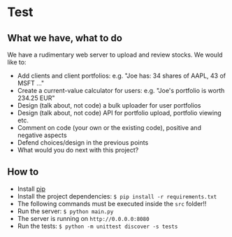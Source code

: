 # Test

## What we have, what to do

We have a rudimentary web server to upload and review stocks.
We would like to:

* Add clients and client portfolios: e.g. "Joe has: 34 shares of AAPL, 43 of MSFT ..."
* Create a current-value calculator for users: e.g. "Joe's portfolio is worth 234.25 EUR"
* Design (talk about, not code) a bulk uploader for user portfolios
* Design (talk about, not code) API for portfolio upload, portfolio viewing etc.
* Comment on code (your own or the existing code), positive and negative aspects
* Defend choices/design in the previous points
* What would you do next with this project?

## How to
* Install [pip](https://pip.pypa.io/en/stable/installing/)
* Install the project dependencies: `$ pip install -r requirements.txt`
* The following commands must be executed inside the `src` folder!!
* Run the server: `$ python main.py`
* The server is running on `http://0.0.0.0:8080`
* Run the tests: `$ python -m unittest discover -s tests`
